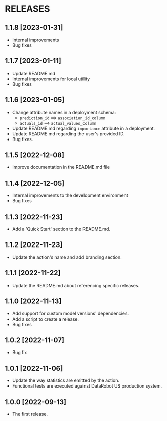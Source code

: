 # RELEASES

## 1.1.8 [2023-01-31]
  * Internal improvements
  * Bug fixes

## 1.1.7 [2023-01-11]
  * Update README.md
  * Internal improvements for local utility
  * Bug fixes

## 1.1.6 [2023-01-05]
  * Change attribute names in a deployment schema:
    * `prediction_id` ==> `association_id_column`
    * `actuals_id` ==> `actual_values_column`
  * Update README.md regarding `importance` attribute in a deployment.
  * Update README.md regarding the user's provided ID.
  * Bug fixes.

## 1.1.5 [2022-12-08]
  * Improve documentation in the README.md file

## 1.1.4 [2022-12-05]
  * Internal improvements to the development environment
  * Bug fixes

## 1.1.3 [2022-11-23]
  * Add a 'Quick Start' section to the README.md.

## 1.1.2 [2022-11-23]
  * Update the action's name and add branding section.

## 1.1.1 [2022-11-22]
  * Update the README.md about referencing specific releases.

## 1.1.0 [2022-11-13]
  * Add support for custom model versions' dependencies.
  * Add a script to create a release.
  * Bug fixes

## 1.0.2 [2022-11-07]
  * Bug fix

## 1.0.1 [2022-11-06]
  * Update the way statistics are emitted by the action.
  * Functional tests are executed against DataRobot US production system.

## 1.0.0 [2022-09-13]
  * The first release.
